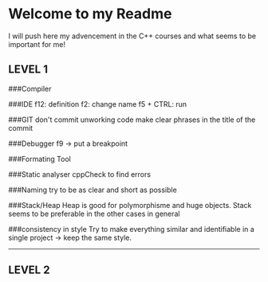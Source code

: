 # Welcome to my Readme

I will push here my advencement in the C++ courses and what seems to be important for me!



## LEVEL 1

###Compiler

###IDE
  f12: definition
  f2: change name
  f5 + CTRL: run

###GIT
  don't commit unworking code
  make clear phrases in the title of the commit

###Debugger
  f9 -> put a breakpoint

###Formating Tool

###Static analyser
  cppCheck to find errors

###Naming
  try to be as clear and short as possible

###Stack/Heap
  Heap is good for polymorphisme and huge objects. Stack seems to be preferable in the other cases in general

###consistency in style
  Try to make everything similar and identifiable in a single project -> keep the same style.

---

## LEVEL 2
